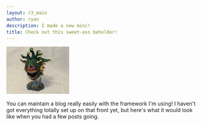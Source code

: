 ```yaml
---
layout: r3_main
author: ryan
description: I made a new mini!
title: Check out this sweet-ass beholder!
---
```

<img src="/assets/img/slider/Beholder.jpg" style="width:33%">

You can maintain a blog really easily with the framework I'm using! I haven't got everything totally set up on that front yet, but here's what it would look like when you had a few posts going.
